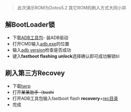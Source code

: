 >此次演示ROM为Dotos5.2
>其它ROM的刷入方式大同小异

## 解BootLoader锁

- 下载[ADB工具包](https://download.sakuragl.ml/Quark/7T/ADB%E5%B7%A5%E5%85%B7%E5%8C%85)- 装ADB驱动
- 打开CMD输入<u>adb.exe</u>的位置
- 输入<u>adb version</u>检查是否成功
- 键入**fastboot flashing unlock**选择确认即可成功解锁bl

## 刷入第三方Recovey
- 下载[twrp](https://download.sakuragl.ml/Quark/7T/rec/twrp-installer-3.6.2_11-0-hotdogv2.zip)
- 打开~~某某助手（bushi~~ 
- 打开ADB工具包输入fastboot flash **recovery**+<u>rec目录</u>
- 完成

